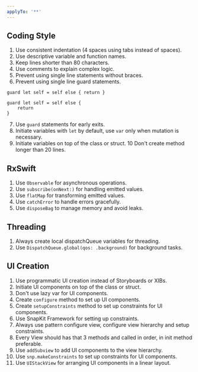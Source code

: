 ```yaml
---
applyTo: '**'
---
```


## Coding Style
1. Use consistent indentation (4 spaces using tabs instead of spaces).
2. Use descriptive variable and function names.
3. Keep lines shorter than 80 characters.
4. Use comments to explain complex logic.
5. Prevent using single line statements without braces.
6. Prevent using single line guard statements.
```❌ Wrong
guard let self = self else { return }
```

```✅ Right
guard let self = self else {
    return
}
```
7. Use `guard` statements for early exits.
8. Initiate variables with `let` by default, use `var` only when mutation is necessary.
9. Initiate variables on top of the class or struct.
10 Don't create method longer than 20 lines.

## RxSwift
1. Use `Observable` for asynchronous operations.
2. Use `subscribe(onNext:)` for handling emitted values.
3. Use `flatMap` for transforming emitted values.
4. Use `catchError` to handle errors gracefully.
5. Use `disposeBag` to manage memory and avoid leaks.

## Threading
1. Always create local dispatchQueue variables for threading.
2. Use `DispatchQueue.global(qos: .background)` for background tasks.

## UI Creation
1. Use programmatic UI creation instead of Storyboards or XIBs.
2. Initiate UI components on top of the class or struct.
3. Don't use lazy var for UI components.
4. Create `configure` method to set up UI components.
5. Create `setupConstraints` method to set up constraints for UI components.
6. Use SnapKit Framework for setting up constraints.
7. Always use pattern configure view, configure view hierarchy and setup constraints.
8. Every View should has that 3 methods and called in order, in init method preferable.
9. Use `addSubview` to add UI components to the view hierarchy.
10. Use `snp.makeConstraints` to set up constraints for UI components.
11. Use `UIStackView` for arranging UI components in a linear layout.

